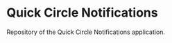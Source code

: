 Quick Circle Notifications
===============

Repository of the Quick Circle Notifications application.
